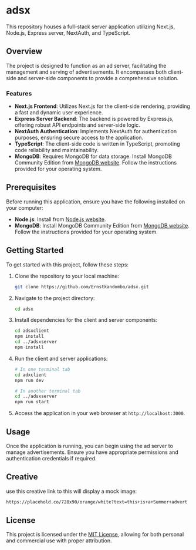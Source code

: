 # adsx

This repository houses a full-stack server application utilizing Next.js, Node.js, Express server, NextAuth, and TypeScript.

## Overview

The project is designed to function as an ad server, facilitating the management and serving of advertisements. It encompasses both client-side and server-side components to provide a comprehensive solution.

### Features

- **Next.js Frontend**: Utilizes Next.js for the client-side rendering, providing a fast and dynamic user experience.
- **Express Server Backend**: The backend is powered by Express.js, offering robust API endpoints and server-side logic.
- **NextAuth Authentication**: Implements NextAuth for authentication purposes, ensuring secure access to the application.
- **TypeScript**: The client-side code is written in TypeScript, promoting code reliability and maintainability.
- **MongoDB**: Requires MongoDB for data storage. Install MongoDB Community Edition from [MongoDB website](https://www.mongodb.com/try/download/community). Follow the instructions provided for your operating system.

## Prerequisites

Before running this application, ensure you have the following installed on your computer:

- **Node.js**: Install from [Node.js website](https://nodejs.org/).
- **MongoDB**: Install MongoDB Community Edition from [MongoDB website](https://www.mongodb.com/try/download/community). Follow the instructions provided for your operating system.

## Getting Started

To get started with this project, follow these steps:

1. Clone the repository to your local machine:

   ```bash
   git clone https://github.com/Ernstkandombo/adsx.git
   ```

2. Navigate to the project directory:

   ```bash
   cd adsx
   ```

3. Install dependencies for the client and server components:

   ```bash
   cd adsxclient
   npm install
   cd ../adsxserver
   npm install
   ```

4. Run the client and server applications:

   ```bash
   # In one terminal tab
   cd adxclient
   npm run dev
   
   # In another terminal tab
   cd ../adsxserver
   npm run start
   ```

5. Access the application in your web browser at `http://localhost:3000`.

## Usage

Once the application is running, you can begin using the ad server to manage advertisements. Ensure you have appropriate permissions and authentication credentials if required.
## Creative

use this creative link to this will display a mock image:

```bash
https://placehold.co/728x90/orange/white?text=this+is+a+Summer+advert
```

## License

This project is licensed under the [MIT License](LICENSE), allowing for both personal and commercial use with proper attribution.

